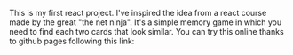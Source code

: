 This is my first react project.
I've inspired the idea from a react course made by the great "the net ninja".
It's a simple memory game in which you need to find each two cards that look similar.
You can try this online thanks to github pages following this link: 